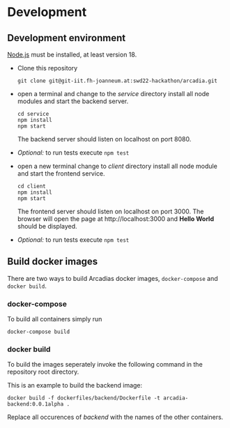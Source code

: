# Development

## Development environment

[Node.js](http://node.js) must be installed, at least version 18. 

- Clone this repository

  `git clone git@git-iit.fh-joanneum.at:swd22-hackathon/arcadia.git`

- open a terminal and change to the _service_ directory install all node modules and start the backend server.

  ```
  cd service
  npm install
  npm start
  ```

  The backend server should listen on localhost on port 8080.

- _Optional:_ to run tests execute `npm test`

- open a new terminal change to _client_ directory install all node module and start the frontend service.

  ```
  cd client
  npm install
  npm start
  ```

  The frontend server should listen on localhost on port 3000.
  The browser will open the page at http://localhost:3000 and **Hello World** should be displayed.

- _Optional:_ to run tests execute `npm test`

## Build docker images

There are two ways to build Arcadias docker images, ```docker-compose``` and ```docker build```.

### docker-compose

To build all containers simply run

```
docker-compose build
```

### docker build

To build the images seperately invoke the following command in the repository root directory.

This is an example to build the backend image:

```
docker build -f dockerfiles/backend/Dockerfile -t arcadia-backend:0.0.1alpha .
```

Replace all occurences of _backend_ with the names of the other containers.
